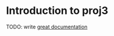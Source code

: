 # Introduction to proj3

TODO: write [great documentation](http://jacobian.org/writing/what-to-write/)
